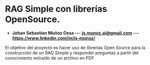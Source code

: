 # RAG Simple con librerías OpenSource.

 - **Johan Sebastian Muñoz Ossa   --- js.munoz.ai@gmail.com  --- https://www.linkedin.com/in/js-munoz/**

El objetivo del proyecto es hacer uso de librerías Open Source para la construcción de un RAG Simple y responder preguntas a partir del conocimiento extraído de un archivo en PDF
